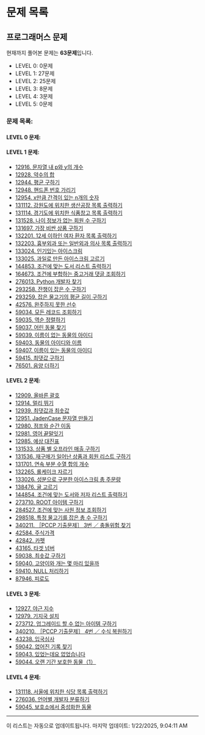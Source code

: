 
# 문제 목록

## 프로그래머스 문제
현재까지 풀어본 문제는 **63문제**입니다.
- LEVEL 0: 0문제
- LEVEL 1: 27문제
- LEVEL 2: 25문제
- LEVEL 3: 8문제
- LEVEL 4: 3문제
- LEVEL 5: 0문제

### 문제 목록:

#### LEVEL 0 문제:


#### LEVEL 1 문제:
- [12916. 문자열 내 p와 y의 개수](프로그래머스/1/12916. 문자열 내 p와 y의 개수)
- [12928. 약수의 합](프로그래머스/1/12928. 약수의 합)
- [12944. 평균 구하기](프로그래머스/1/12944. 평균 구하기)
- [12948. 핸드폰 번호 가리기](프로그래머스/1/12948. 핸드폰 번호 가리기)
- [12954. x만큼 간격이 있는 n개의 숫자](프로그래머스/1/12954. x만큼 간격이 있는 n개의 숫자)
- [131112. 강원도에 위치한 생산공장 목록 출력하기](프로그래머스/1/131112. 강원도에 위치한 생산공장 목록 출력하기)
- [131114. 경기도에 위치한 식품창고 목록 출력하기](프로그래머스/1/131114. 경기도에 위치한 식품창고 목록 출력하기)
- [131528. 나이 정보가 없는 회원 수 구하기](프로그래머스/1/131528. 나이 정보가 없는 회원 수 구하기)
- [131697. 가장 비싼 상품 구하기](프로그래머스/1/131697. 가장 비싼 상품 구하기)
- [132201. 12세 이하인 여자 환자 목록 출력하기](프로그래머스/1/132201. 12세 이하인 여자 환자 목록 출력하기)
- [132203. 흉부외과 또는 일반외과 의사 목록 출력하기](프로그래머스/1/132203. 흉부외과 또는 일반외과 의사 목록 출력하기)
- [133024. 인기있는 아이스크림](프로그래머스/1/133024. 인기있는 아이스크림)
- [133025. 과일로 만든 아이스크림 고르기](프로그래머스/1/133025. 과일로 만든 아이스크림 고르기)
- [144853. 조건에 맞는 도서 리스트 출력하기](프로그래머스/1/144853. 조건에 맞는 도서 리스트 출력하기)
- [164673. 조건에 부합하는 중고거래 댓글 조회하기](프로그래머스/1/164673. 조건에 부합하는 중고거래 댓글 조회하기)
- [276013. Python 개발자 찾기](프로그래머스/1/276013. Python 개발자 찾기)
- [293258. 잔챙이 잡은 수 구하기](프로그래머스/1/293258. 잔챙이 잡은 수 구하기)
- [293259. 잡은 물고기의 평균 길이 구하기](프로그래머스/1/293259. 잡은 물고기의 평균 길이 구하기)
- [42576. 완주하지 못한 선수](프로그래머스/1/42576. 완주하지 못한 선수)
- [59034. 모든 레코드 조회하기](프로그래머스/1/59034. 모든 레코드 조회하기)
- [59035. 역순 정렬하기](프로그래머스/1/59035. 역순 정렬하기)
- [59037. 어린 동물 찾기](프로그래머스/1/59037. 어린 동물 찾기)
- [59039. 이름이 없는 동물의 아이디](프로그래머스/1/59039. 이름이 없는 동물의 아이디)
- [59403. 동물의 아이디와 이름](프로그래머스/1/59403. 동물의 아이디와 이름)
- [59407. 이름이 있는 동물의 아이디](프로그래머스/1/59407. 이름이 있는 동물의 아이디)
- [59415. 최댓값 구하기](프로그래머스/1/59415. 최댓값 구하기)
- [76501. 음양 더하기](프로그래머스/1/76501. 음양 더하기)

#### LEVEL 2 문제:
- [12909. 올바른 괄호](프로그래머스/2/12909. 올바른 괄호)
- [12914. 멀리 뛰기](프로그래머스/2/12914. 멀리 뛰기)
- [12939. 최댓값과 최솟값](프로그래머스/2/12939. 최댓값과 최솟값)
- [12951. JadenCase 문자열 만들기](프로그래머스/2/12951. JadenCase 문자열 만들기)
- [12980. 점프와 순간 이동](프로그래머스/2/12980. 점프와 순간 이동)
- [12981. 영어 끝말잇기](프로그래머스/2/12981. 영어 끝말잇기)
- [12985. 예상 대진표](프로그래머스/2/12985. 예상 대진표)
- [131533. 상품 별 오프라인 매출 구하기](프로그래머스/2/131533. 상품 별 오프라인 매출 구하기)
- [131536. 재구매가 일어난 상품과 회원 리스트 구하기](프로그래머스/2/131536. 재구매가 일어난 상품과 회원 리스트 구하기)
- [131701. 연속 부분 수열 합의 개수](프로그래머스/2/131701. 연속 부분 수열 합의 개수)
- [132265. 롤케이크 자르기](프로그래머스/2/132265. 롤케이크 자르기)
- [133026. 성분으로 구분한 아이스크림 총 주문량](프로그래머스/2/133026. 성분으로 구분한 아이스크림 총 주문량)
- [138476. 귤 고르기](프로그래머스/2/138476. 귤 고르기)
- [144854. 조건에 맞는 도서와 저자 리스트 출력하기](프로그래머스/2/144854. 조건에 맞는 도서와 저자 리스트 출력하기)
- [273710. ROOT 아이템 구하기](프로그래머스/2/273710. ROOT 아이템 구하기)
- [284527. 조건에 맞는 사원 정보 조회하기](프로그래머스/2/284527. 조건에 맞는 사원 정보 조회하기)
- [298518. 특정 물고기를 잡은 총 수 구하기](프로그래머스/2/298518. 특정 물고기를 잡은 총 수 구하기)
- [340211. ［PCCP 기출문제］ 3번 ／ 충돌위험 찾기](프로그래머스/2/340211. ［PCCP 기출문제］ 3번 ／ 충돌위험 찾기)
- [42584. 주식가격](프로그래머스/2/42584. 주식가격)
- [42842. 카펫](프로그래머스/2/42842. 카펫)
- [43165. 타겟 넘버](프로그래머스/2/43165. 타겟 넘버)
- [59038. 최솟값 구하기](프로그래머스/2/59038. 최솟값 구하기)
- [59040. 고양이와 개는 몇 마리 있을까](프로그래머스/2/59040. 고양이와 개는 몇 마리 있을까)
- [59410. NULL 처리하기](프로그래머스/2/59410. NULL 처리하기)
- [87946. 피로도](프로그래머스/2/87946. 피로도)

#### LEVEL 3 문제:
- [12927. 야근 지수](프로그래머스/3/12927. 야근 지수)
- [12979. 기지국 설치](프로그래머스/3/12979. 기지국 설치)
- [273712. 업그레이드 할 수 없는 아이템 구하기](프로그래머스/3/273712. 업그레이드 할 수 없는 아이템 구하기)
- [340210. ［PCCP 기출문제］ 4번 ／ 수식 복원하기](프로그래머스/3/340210. ［PCCP 기출문제］ 4번 ／ 수식 복원하기)
- [43238. 입국심사](프로그래머스/3/43238. 입국심사)
- [59042. 없어진 기록 찾기](프로그래머스/3/59042. 없어진 기록 찾기)
- [59043. 있었는데요 없었습니다](프로그래머스/3/59043. 있었는데요 없었습니다)
- [59044. 오랜 기간 보호한 동물（1）](프로그래머스/3/59044. 오랜 기간 보호한 동물（1）)

#### LEVEL 4 문제:
- [131118. 서울에 위치한 식당 목록 출력하기](프로그래머스/4/131118. 서울에 위치한 식당 목록 출력하기)
- [276036. 언어별 개발자 분류하기](프로그래머스/4/276036. 언어별 개발자 분류하기)
- [59045. 보호소에서 중성화한 동물](프로그래머스/4/59045. 보호소에서 중성화한 동물)
---

이 리스트는 자동으로 업데이트됩니다. 마지막 업데이트: 1/22/2025, 9:04:11 AM
    